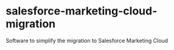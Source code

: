 # salesforce-marketing-cloud-migration
Software to simplify the migration to Salesforce Marketing Cloud
